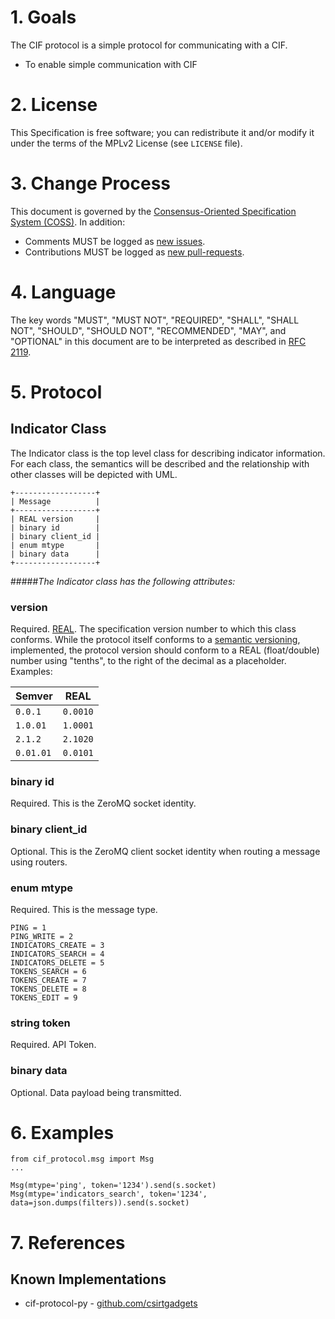 # 1. Goals

The CIF protocol is a simple protocol for communicating with a CIF.

* To enable simple communication with CIF

# 2. License

This Specification is free software; you can redistribute it and/or modify it under the terms of the MPLv2 License (see `LICENSE` file).

# 3. Change Process

This document is governed by the [Consensus-Oriented Specification System (COSS)](http://www.digistan.org/spec:1/COSS). In addition:

* Comments MUST be logged as [new issues](https://github.com/blog/411-github-issue-tracker).
* Contributions MUST be logged as [new pull-requests](https://help.github.com/articles/creating-a-pull-request).

# 4. Language

The key words "MUST", "MUST NOT", "REQUIRED", "SHALL", "SHALL NOT", "SHOULD", "SHOULD NOT", "RECOMMENDED", "MAY", and "OPTIONAL" in this document are to be interpreted as described in [RFC 2119](http://www.ietf.org/rfc/rfc2119.txt).

# 5. Protocol
## Indicator Class
The Indicator class is the top level class for describing indicator information. For each class, the semantics will be described and the relationship with other classes will be depicted with UML.

```
+------------------+
| Message          |
+------------------+
| REAL version     |
| binary id        |
| binary client_id |
| enum mtype       |
| binary data      |
+------------------+
```

#####*The Indicator class has the following attributes:*

### version
Required. [REAL](#real-numbers). The specification version number to which this class conforms. While the protocol itself conforms to a [semantic versioning](http://semver.org/), implemented, the protocol version should conform to a REAL (float/double) number using "tenths", to the right of the decimal as a placeholder. Examples:

Semver | REAL
-------|-------
```0.0.1```  | ```0.0010```
```1.0.01``` | ```1.0001```
```2.1.2```  | ```2.1020```
```0.01.01```| ```0.0101```

### binary id
Required. This is the ZeroMQ socket identity.

### binary client_id
Optional. This is the ZeroMQ client socket identity when routing a message using routers.

### enum mtype
Required. This is the message type.

```
PING = 1
PING_WRITE = 2
INDICATORS_CREATE = 3
INDICATORS_SEARCH = 4
INDICATORS_DELETE = 5
TOKENS_SEARCH = 6
TOKENS_CREATE = 7
TOKENS_DELETE = 8
TOKENS_EDIT = 9
```

### string token
Required. API Token.

### binary data
Optional. Data payload being transmitted.

# 6. Examples
```
from cif_protocol.msg import Msg
...

Msg(mtype='ping', token='1234').send(s.socket)
Msg(mtype='indicators_search', token='1234', data=json.dumps(filters)).send(s.socket)
```

# 7. References
## Known Implementations

* cif-protocol-py - [github.com/csirtgadgets](https://github.com/csirtgadgets/cif-protocol-py)
